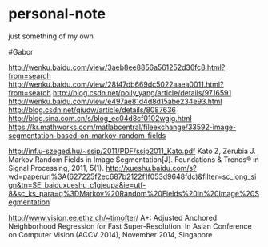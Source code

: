 # personal-note
just something of my own

#Gabor

http://wenku.baidu.com/view/3aeb8ee8856a561252d36fc8.html?from=search
http://wenku.baidu.com/view/28f47db669dc5022aaea0011.html?from=search
http://blog.csdn.net/polly_yang/article/details/9716591
http://wenku.baidu.com/view/e497ae81d4d8d15abe234e93.html
http://blog.csdn.net/qiudw/article/details/8087636
http://blog.sina.com.cn/s/blog_ec04d8cf0102wgjg.html
https://kr.mathworks.com/matlabcentral/fileexchange/33592-image-segmentation-based-on-markov-random-fields




http://inf.u-szeged.hu/~ssip/2011/PDF/ssip2011_Kato.pdf
Kato Z, Zerubia J. Markov Random Fields in Image Segmentation[J]. Foundations & Trends® in Signal Processing, 2011, 5(1).
http://xueshu.baidu.com/s?wd=paperuri%3A(627225f2ec687b2122f1f053d9648fdc)&filter=sc_long_sign&tn=SE_baiduxueshu_c1gjeupa&ie=utf-8&sc_ks_para=q%3DMarkov%20Random%20Fields%20in%20Image%20Segmentation


http://www.vision.ee.ethz.ch/~timofter/
A+: Adjusted Anchored Neighborhood Regression for Fast Super-Resolution. In Asian Conference on Computer Vision (ACCV 2014), November 2014, Singapore
